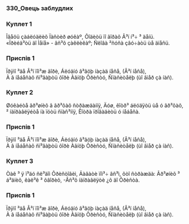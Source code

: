 ### 330_Овець заблудлих
### Куплет 1
Îâåöü çàáëóäëèõ Ïàñòèð øóêàº, Õîäèòü ïî ãîðàõ Â³í í³÷ ³ äåíü. <br/>«Ïðèéä³òü äî Ìåíå» - âñ³õ çàêëèêàº; Ñëîâà ²ñóñà çâó÷àòü ùå äíåñü.
### Приспів 1
Ïðÿìî ³äå Â³í ïîì³æ ãîðè, Áëóäíó â³âöþ íàçàä íåñå, (Â³í íåñå),<br/>À â íåáåñàõ ñï³âàþòü õîðè Àãíöþ Õðèñòó, Ñïàñèòåëþ (ùî âìåð çà íàñ).
### Куплет 2
Øóêàéòå ãð³øíèõ â ãð³õàõ ñòðàæäàííÿ, Äóø, êîòð³ áëóäÿòü ùå ó ãð³õàõ, <br/>² íàïðàâëÿéòå íà ïóòü ñïàñ³ííÿ, Êîòðà ïðîâàäèòü ó íåáåñà.
### Приспів 1
Ïðÿìî ³äå Â³í ïîì³æ ãîðè, Áëóäíó â³âöþ íàçàä íåñå, (Â³í íåñå),<br/>À â íåáåñàõ ñï³âàþòü õîðè Àãíöþ Õðèñòó, Ñïàñèòåëþ (ùî âìåð çà íàñ).
### Куплет 3
Òàê ³ ÿ ï³äó ñë³äîì Õðèñòîâèì, Äàâàòè ïîì³÷ âñ³ì, õòî ñòðàæäà: Ãð³øíèõ ³ á³äíèõ, êàë³ê ³ õâîðèõ, -Âñ³õ íàïðàâëÿòè ¿õ äî Õðèñòà.
### Приспів 1
Ïðÿìî ³äå Â³í ïîì³æ ãîðè, Áëóäíó â³âöþ íàçàä íåñå, (Â³í íåñå),<br/>À â íåáåñàõ ñï³âàþòü õîðè Àãíöþ Õðèñòó, Ñïàñèòåëþ (ùî âìåð çà íàñ).
